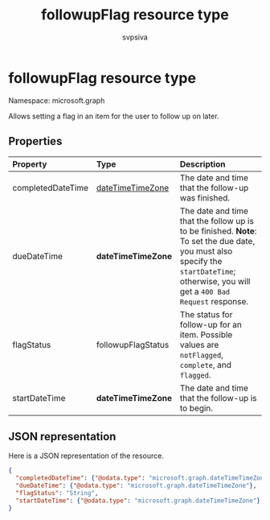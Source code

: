 ﻿---
title: "followupFlag resource type"
description: "Allows setting a flag in an item for the user to follow up on later. "
localization_priority: Normal
author: "svpsiva"
ms.prod: ""
doc_type: resourcePageType
---

# followupFlag resource type

Namespace: microsoft.graph

Allows setting a flag in an item for the user to follow up on later.

## Properties

| Property          | Type                                    | Description                                                                                                                                                                             |
| :---------------- | :-------------------------------------- | :-------------------------------------------------------------------------------------------------------------------------------------------------------------------------------------- |
| completedDateTime | [dateTimeTimeZone](datetimetimezone.md) | The date and time that the follow-up was finished.                                                                                                                                      |
| dueDateTime       | **dateTimeTimeZone**                    | The date and time that the follow up is to be finished. **Note**: To set the due date, you must also specify the `startDateTime`; otherwise, you will get a `400 Bad Request` response. |
| flagStatus        | followupFlagStatus                      | The status for follow-up for an item. Possible values are `notFlagged`, `complete`, and `flagged`.                                                                                      |
| startDateTime     | **dateTimeTimeZone**                    | The date and time that the follow-up is to begin.                                                                                                                                       |

## JSON representation

Here is a JSON representation of the resource.

<!-- {
  "blockType": "resource",
  "optionalProperties": [

  ],
  "@odata.type": "microsoft.graph.followupFlag"
}-->

```json
{
  "completedDateTime": {"@odata.type": "microsoft.graph.dateTimeTimeZone"},
  "dueDateTime": {"@odata.type": "microsoft.graph.dateTimeTimeZone"},
  "flagStatus": "String",
  "startDateTime": {"@odata.type": "microsoft.graph.dateTimeTimeZone"}
}

```

<!-- uuid: 8fcb5dbc-d5aa-4681-8e31-b001d5168d79
2015-10-25 14:57:30 UTC -->

<!-- {
  "type": "#page.annotation",
  "description": "followupFlag resource",
  "keywords": "",
  "section": "documentation",
  "tocPath": ""
}-->
